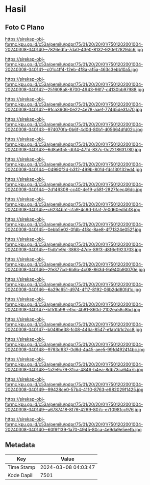 # Hasil

## Foto C Plano

https://sirekap-obj-formc.kpu.go.id/c53a/pemilu/pdpr/75/01/20/20/01/7501202001004-20240308-040140--7826edfa-7da0-43e0-8132-920e12829dc6.jpg

https://sirekap-obj-formc.kpu.go.id/c53a/pemilu/pdpr/75/01/20/20/01/7501202001004-20240308-040141--c01c4ff4-12eb-4f8a-af5a-463c3ebb10a5.jpg

https://sirekap-obj-formc.kpu.go.id/c53a/pemilu/pdpr/75/01/20/20/01/7501202001004-20240308-040142--251608a8-8700-4943-96f7-c4130bb97988.jpg

https://sirekap-obj-formc.kpu.go.id/c53a/pemilu/pdpr/75/01/20/20/01/7501202001004-20240308-040142--91ca3606-0e22-4e78-aaef-77465de31a70.jpg

https://sirekap-obj-formc.kpu.go.id/c53a/pemilu/pdpr/75/01/20/20/01/7501202001004-20240308-040143--974070fa-0b6f-4d0d-80b1-d05664dfd02c.jpg

https://sirekap-obj-formc.kpu.go.id/c53a/pemilu/pdpr/75/01/20/20/01/7501202001004-20240308-040143--6d8a6f55-db14-47fd-837c-0c2218631780.jpg

https://sirekap-obj-formc.kpu.go.id/c53a/pemilu/pdpr/75/01/20/20/01/7501202001004-20240308-040144--04990f2d-b312-499b-801d-fdc130132ed4.jpg

https://sirekap-obj-formc.kpu.go.id/c53a/pemilu/pdpr/75/01/20/20/01/7501202001004-20240308-040144--2d146308-cc40-4e19-a581-2827fcec46dc.jpg

https://sirekap-obj-formc.kpu.go.id/c53a/pemilu/pdpr/75/01/20/20/01/7501202001004-20240308-040145--c6234ba1-c1a9-4c9d-b1af-7e0d60ed5bf8.jpg

https://sirekap-obj-formc.kpu.go.id/c53a/pemilu/pdpr/75/01/20/20/01/7501202001004-20240308-040145--0ebb5e02-0fdb-418c-8ae8-4f71324e052f.jpg

https://sirekap-obj-formc.kpu.go.id/c53a/pemilu/pdpr/75/01/20/20/01/7501202001004-20240308-040145--f5db1e9d-3863-47de-89f3-d8f6e1923703.jpg

https://sirekap-obj-formc.kpu.go.id/c53a/pemilu/pdpr/75/01/20/20/01/7501202001004-20240308-040146--2fe377cd-6b9a-4c08-863d-9a940b90070e.jpg

https://sirekap-obj-formc.kpu.go.id/c53a/pemilu/pdpr/75/01/20/20/01/7501202001004-20240308-040146--6a29c651-d974-4f17-8192-06b2dd80fd1c.jpg

https://sirekap-obj-formc.kpu.go.id/c53a/pemilu/pdpr/75/01/20/20/01/7501202001004-20240308-040147--bf51fa98-ef5c-4b81-860d-2102ea58c8bd.jpg

https://sirekap-obj-formc.kpu.go.id/c53a/pemilu/pdpr/75/01/20/20/01/7501202001004-20240308-040147--b048be38-fc08-446a-8547-e1ab1b1c2cc8.jpg

https://sirekap-obj-formc.kpu.go.id/c53a/pemilu/pdpr/75/01/20/20/01/7501202001004-20240308-040148--9763d637-0d6d-4a45-aee5-99fd492414bc.jpg

https://sirekap-obj-formc.kpu.go.id/c53a/pemilu/pdpr/75/01/20/20/01/7501202001004-20240308-040148--1a2e9c79-31ca-4846-b4ea-8db73ca64a7c.jpg

https://sirekap-obj-formc.kpu.go.id/c53a/pemilu/pdpr/75/01/20/20/01/7501202001004-20240308-040149--99428ce0-57b4-4110-8763-e982029f1425.jpg

https://sirekap-obj-formc.kpu.go.id/c53a/pemilu/pdpr/75/01/20/20/01/7501202001004-20240308-040149--a6787418-8f76-4269-807c-e7f0981cc976.jpg

https://sirekap-obj-formc.kpu.go.id/c53a/pemilu/pdpr/75/01/20/20/01/7501202001004-20240308-040140--60f9f139-1a70-4945-80ca-4e9da9e5eefb.jpg


## Metadata

| Key        | Value               |
| ---------- | ------------------- |
| Time Stamp | 2024-03-08 04:03:47 |
| Kode Dapil | 7501                |



